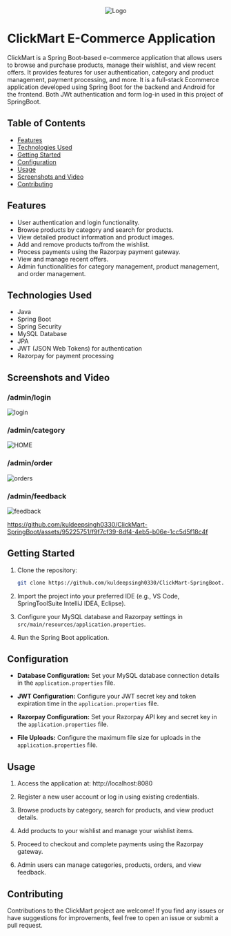 <p align="center">
  <img src="https://github.com/kuldeepsingh0330/ClickMart-SpringBoot/assets/95225751/a7597034-5cb0-4f82-af82-4065b73618c0" alt="Logo">
</p>



# ClickMart E-Commerce Application

ClickMart is a Spring Boot-based e-commerce application that allows users to browse and purchase products, manage their wishlist, and view recent offers. It provides features for user authentication, category and product management, payment processing, and more. It is a full-stack Ecommerce application developed using Spring Boot for the backend and Android for the frontend. Both JWt authentication and form log-in used in this project of SpringBoot.

## Table of Contents

- [Features](#features)
- [Technologies Used](#technologies-used)
- [Getting Started](#getting-started)
- [Configuration](#configuration)
- [Usage](#usage)
- [Screenshots and Video](#screenshots-and-video)
- [Contributing](#contributing)

## Features

- User authentication and login functionality.
- Browse products by category and search for products.
- View detailed product information and product images.
- Add and remove products to/from the wishlist.
- Process payments using the Razorpay payment gateway.
- View and manage recent offers.
- Admin functionalities for category management, product management, and order management.

## Technologies Used

- Java
- Spring Boot
- Spring Security
- MySQL Database
- JPA 
- JWT (JSON Web Tokens) for authentication
- Razorpay for payment processing

## Screenshots and Video

### /admin/login
![login](https://github.com/kuldeepsingh0330/ClickMart-SpringBoot/assets/95225751/55d1831c-1d7c-4c47-aac5-f1672be39055)

### /admin/category
![HOME](https://github.com/kuldeepsingh0330/ClickMart-SpringBoot/assets/95225751/8c85b432-46cc-4400-8cc1-194f2e107ec3)

### /admin/order
![orders](https://github.com/kuldeepsingh0330/ClickMart-SpringBoot/assets/95225751/0567fa22-1e64-469d-9530-db3ec16c773c)

### /admin/feedback
![feedback](https://github.com/kuldeepsingh0330/ClickMart-SpringBoot/assets/95225751/ce189b69-97e1-4ed4-897d-3bd584775cf4)


https://github.com/kuldeepsingh0330/ClickMart-SpringBoot/assets/95225751/f9f7cf39-8df4-4eb5-b06e-1cc5d5f18c4f


## Getting Started

1. Clone the repository:

   ```sh
   git clone https://github.com/kuldeepsingh0330/ClickMart-SpringBoot.git
2. Import the project into your preferred IDE (e.g., VS Code, SpringToolSuite IntelliJ IDEA, Eclipse).

3. Configure your MySQL database and Razorpay settings in `src/main/resources/application.properties`.

4. Run the Spring Boot application.

## Configuration

- **Database Configuration:** Set your MySQL database connection details in the `application.properties` file.

- **JWT Configuration:** Configure your JWT secret key and token expiration time in the `application.properties` file.

- **Razorpay Configuration:** Set your Razorpay API key and secret key in the `application.properties` file.

- **File Uploads:** Configure the maximum file size for uploads in the `application.properties` file.


## Usage

1. Access the application at: http://localhost:8080

2. Register a new user account or log in using existing credentials.

3. Browse products by category, search for products, and view product details.

4. Add products to your wishlist and manage your wishlist items.

5. Proceed to checkout and complete payments using the Razorpay gateway.

6. Admin users can manage categories, products, orders, and view feedback.




## Contributing

Contributions to the ClickMart project are welcome! If you find any issues or have suggestions for improvements, feel free to open an issue or submit a pull request.





